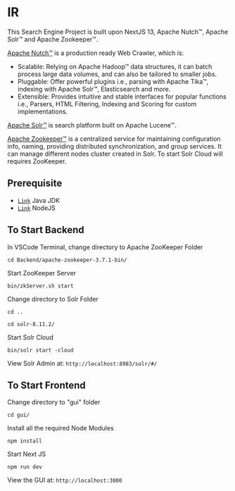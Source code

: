 # IR
 This Search Engine Project is built upon NextJS 13, Apache Nutch™, Apache Solr™ and Apache Zookeeper™. 
 
[Apache Nutch™](https://nutch.apache.org) is a production ready Web Crawler, which is:
*   Scalable: Relying on Apache Hadoop™ data structures, it can batch process large data volumes, and can also be tailored to smaller jobs.
*   Pluggable: Offer powerful plugins i.e., parsing with Apache Tika™, indexing with Apache Solr™, Elasticsearch and more.
*   Extensible: Provides intuitive and stable interfaces for popular functions i.e., Parsers, HTML Filtering, Indexing and Scoring for custom implementations.

 [Apache Solr™](https://solr.apache.org) is search platform built on Apache Lucene™.

 [Apache Zookeeper™](https://zookeeper.apache.org) is a centralized service for maintaining configuration info, naming, providing distributed synchronization, and group services. It can manage different nodes cluster created in Solr. To start Solr Cloud will requires ZooKeeper.

## Prerequisite
*   [`Link`](https://www.oracle.com/sg/java/technologies/downloads/) Java JDK
*   [`Link`](https://nodejs.org/en) NodeJS


## To Start Backend
In VSCode Terminal, change directory to Apache ZooKeeper Folder

```
cd Backend/apache-zookeeper-3.7.1-bin/
```

Start ZooKeeper Server

```
bin/zkServer.sh start
```

Change directory to Solr Folder

```
cd ..
```
```
cd solr-8.11.2/
```

Start Solr Cloud

```
bin/solr start -cloud
```

View Solr Admin at: `http://localhost:8983/solr/#/`

## To Start Frontend
Change directory to "gui" folder

```
cd gui/
```

Install all the required Node Modules

```
npm install
```

Start Next JS

```
npm run dev
```

View the GUI at: `http://localhost:3000`